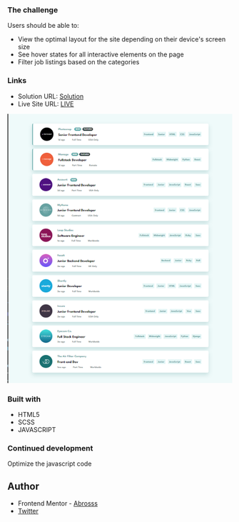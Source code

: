 ### The challenge

Users should be able to:

- View the optimal layout for the site depending on their device's screen size
- See hover states for all interactive elements on the page
- Filter job listings based on the categories

### Links

- Solution URL: [Solution](https://www.frontendmentor.io/solutions/job-listing-javascript-CiWNoNL5Mj)
- Live Site URL: [LIVE](https://github.com/Abrosss/LIST)

![](./joblist.png)

### Built with

- HTML5 
- SCSS 
- JAVASCRIPT

### Continued development

Optimize the javascript code 

## Author

- Frontend Mentor - [Abrosss](https://www.frontendmentor.io/profile/Abrosss)
- [Twitter](https://twitter.com/ronessu)

